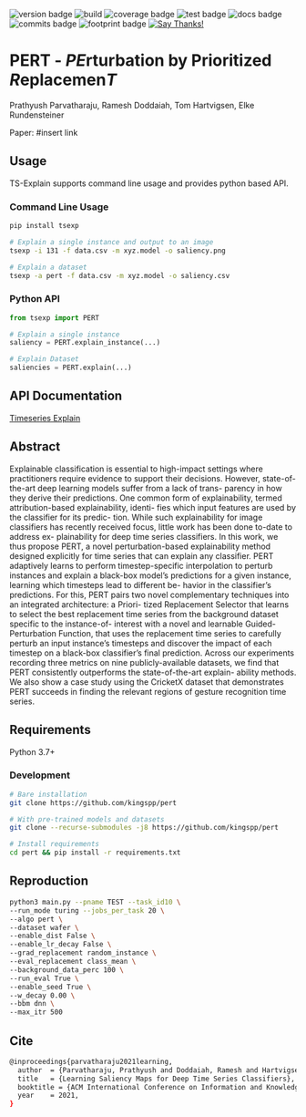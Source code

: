 <!-- Start of Badges -->
![version badge](https://img.shields.io/badge/rainbow--print%20version-0.0.0-green.svg)
![build](https://github.com/kingspp/rainbow-print/workflows/Release/badge.svg)
![coverage badge](https://img.shields.io/badge/coverage-0.00%25|%200.0k/0k%20lines-green.svg)
![test badge](https://img.shields.io/badge/tests-0%20total%7C0%20%E2%9C%93%7C0%20%E2%9C%98-green.svg)
![docs badge](https://img.shields.io/badge/docs-none-green.svg)
![commits badge](https://img.shields.io/badge/commits%20since%20v0.0.0-0-green.svg)
![footprint badge](https://img.shields.io/badge/mem%20footprint%20-0.00%20Mb-green.svg)
[![Say Thanks!](https://img.shields.io/badge/Say%20Thanks-!-1EAEDB.svg)](https://saythanks.io/to/kingspprathyush@gmail.com)
<!-- End of Badges -->

# PERT - ***PE***rturbation by Prioritized ***R***eplacemen***T***

Prathyush Parvatharaju, Ramesh Doddaiah, Tom Hartvigsen, Elke Rundensteiner

Paper: #insert link

## Usage
TS-Explain supports command line usage and provides python based API.
### Command Line Usage
```bash
pip install tsexp

# Explain a single instance and output to an image
tsexp -i 131 -f data.csv -m xyz.model -o saliency.png

# Explain a dataset
tsexp -a pert -f data.csv -m xyz.model -o saliency.csv
```

### Python API
```python
from tsexp import PERT

# Explain a single instance
saliency = PERT.explain_instance(...)

# Explain Dataset
saliencies = PERT.explain(...)
```

## API Documentation
[Timeseries Explain](https://kingspp.github.io/timeseries-explain)

## Abstract
Explainable classification is essential to high-impact settings where practitioners require evidence to support their decisions. However, state-of-the-art deep learning models suffer from a lack of trans- parency in how they derive their predictions. One common form of explainability, termed attribution-based explainability, identi- fies which input features are used by the classifier for its predic- tion. While such explainability for image classifiers has recently received focus, little work has been done to-date to address ex- plainability for deep time series classifiers. In this work, we thus propose PERT, a novel perturbation-based explainability method designed explicitly for time series that can explain any classifier. PERT adaptively learns to perform timestep-specific interpolation to perturb instances and explain a black-box model’s predictions for a given instance, learning which timesteps lead to different be- havior in the classifier’s predictions. For this, PERT pairs two novel complementary techniques into an integrated architecture: a Priori- tized Replacement Selector that learns to select the best replacement time series from the background dataset specific to the instance-of- interest with a novel and learnable Guided-Perturbation Function, that uses the replacement time series to carefully perturb an input instance’s timesteps and discover the impact of each timestep on a black-box classifier’s final prediction. Across our experiments recording three metrics on nine publicly-available datasets, we find that PERT consistently outperforms the state-of-the-art explain- ability methods. We also show a case study using the CricketX dataset that demonstrates PERT succeeds in finding the relevant regions of gesture recognition time series.


## Requirements
Python 3.7+

### Development
```bash
# Bare installation
git clone https://github.com/kingspp/pert

# With pre-trained models and datasets
git clone --recurse-submodules -j8 https://github.com/kingspp/pert

# Install requirements
cd pert && pip install -r requirements.txt
```

## Reproduction
```bash
python3 main.py --pname TEST --task_id10 \
--run_mode turing --jobs_per_task 20 \
--algo pert \
--dataset wafer \
--enable_dist False \
--enable_lr_decay False \
--grad_replacement random_instance \
--eval_replacement class_mean \
--background_data_perc 100 \
--run_eval True \
--enable_seed True \
--w_decay 0.00 \
--bbm dnn \
--max_itr 500
```

## Cite
```bash
@inproceedings{parvatharaju2021learning,
  author  = {Parvatharaju, Prathyush and Doddaiah, Ramesh and Hartvigsen, Thomas and Rundensteiner, Elke},
  title   = {Learning Saliency Maps for Deep Time Series Classifiers},
  booktitle = {ACM International Conference on Information and Knowledge Management},
  year    = 2021,
}
```

